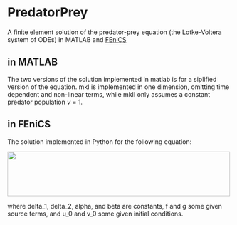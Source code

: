 # PredatorPrey
A finite element solution of the predator-prey equation (the Lotke-Voltera system of ODEs) in MATLAB and [FEniCS](https://fenicsproject.org/olddocs/dolfin/latest/python/index.html)

## in MATLAB
The two versions of the solution implemented in matlab is for a siplified version of the equation. 
mkI is implemented in one dimension, omitting time dependent and non-linear terms, while mkII only assumes a constant predator population *v* = 1.

## in FEniCS
The solution implemented in Python  for the following equation:

<img src="https://user-images.githubusercontent.com/62762922/110867495-1fe2eb80-82c7-11eb-80c2-0e6d1576a227.png" data-canonical-src="https://user-images.githubusercontent.com/62762922/110867495-1fe2eb80-82c7-11eb-80c2-0e6d1576a227.png" width="500" height="100" />

where delta_1, delta_2, alpha, and beta are constants, f and g some given source terms, and u_0 and v_0 some given initial conditions.
